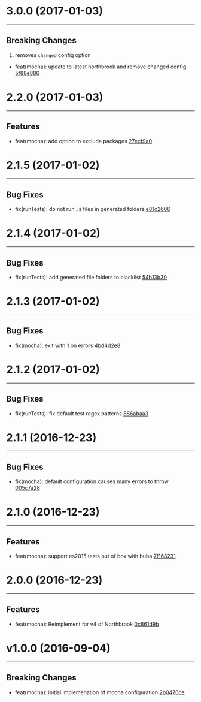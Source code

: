 # 3.0.0 (2017-01-03)
---

## Breaking Changes

1. removes `changed` config option
  - feat(mocha): update to latest northbrook and remove changed config [5f88e886](https://github.com/northbrookjs/mocha/commits/5f88e886ae101b70c8644085187011be9d24c2dd)

# 2.2.0 (2017-01-03)
---

## Features

- feat(mocha): add option to exclude packages [27ecf9a0](https://github.com/northbrookjs/mocha/commits/27ecf9a024b7bac5d0cbb140e581e35811175e10)

# 2.1.5 (2017-01-02)
---

## Bug Fixes

- fix(runTests): do not run .js files in generated folders [e81c2606](https://github.com/northbrookjs/mocha/commits/e81c2606982b3237d603f22f23278e5a126f1c3e)

# 2.1.4 (2017-01-02)
---

## Bug Fixes

- fix(runTests): add generated file folders to blacklist [54b13b30](https://github.com/northbrookjs/mocha/commits/54b13b30f32e8099f77d31adbc90b36c04e7c8f1)

# 2.1.3 (2017-01-02)
---

## Bug Fixes

- fix(mocha): exit with 1 on errors [4bd4d2e8](https://github.com/northbrookjs/mocha/commits/4bd4d2e8e76c741780a20cadc346e9887aa600bc)

# 2.1.2 (2017-01-02)
---

## Bug Fixes

- fix(runTests): fix default test regex patterns [886abaa3](https://github.com/northbrookjs/mocha/commits/886abaa36b61ca526bcde2d36f5647a7ee995680)

# 2.1.1 (2016-12-23)
---

## Bug Fixes

- fix(mocha): default configuration causes many errors to throw [005c7a28](https://github.com/northbrookjs/mocha/commits/005c7a28bb9db4f01800ec52da8913a836e9897e)

# 2.1.0 (2016-12-23)
---

## Features

- feat(mocha): support es2015 tests out of box with buba [7f168231](https://github.com/northbrookjs/mocha/commits/7f1682318fd4f68cdd14a1a5f7bd307ebb95fe01)

# 2.0.0 (2016-12-23)
---

## Features

- feat(mocha): Reimplement for v4 of Northbrook [0c861d9b](https://github.com/northbrookjs/mocha/commits/0c861d9b360a1f02d45db02adf78d046cd302add)

# v1.0.0 (2016-09-04)
---


## Breaking Changes

- feat(mocha): initial implemenation of mocha configuration [2b0476ce](https://github.com/northbrookjs/mocha/commits/2b0476ceb7b92b1a4c22382b4b776c557ecc91f3)



